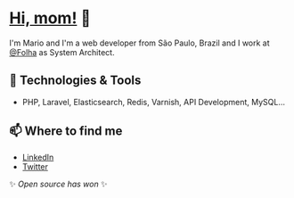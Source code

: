 # [Hi, mom!]([link-to-project1](https://twitter.com/fireship_dev/status/1707776910619726226)) 👋

I'm Mario and I'm a web developer from São Paulo, Brazil and I work at [@Folha](https://github.com/FolhaSP) as System Architect.

## 🔧 Technologies & Tools

- PHP, Laravel, Elasticsearch, Redis, Varnish, API Development, MySQL...

## 📫 Where to find me

- [LinkedIn](https://www.linkedin.com/in/mariodourado/)
- [Twitter](https://twitter.com/MarioBDourado)


✨ _Open source has won_ ✨

<!---
MarioBDourado/MarioBDourado is a ✨ special ✨ repository because its `README.md` (this file) appears on your GitHub profile.
You can click the Preview link to take a look at your changes.
--->
